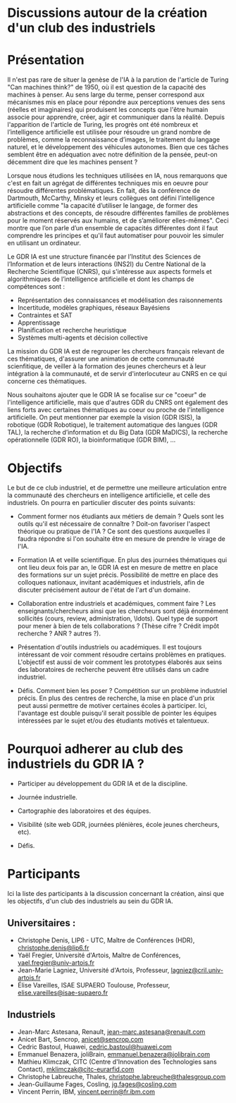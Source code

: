 Discussions autour de la création d'un club des industriels
==============

# Présentation

Il n'est pas rare de situer la genèse de l'IA à la parution de l'article de Turing
 "Can machines think?" de 1950, où il est question de la capacité des machines à penser.
Au sens large du terme, penser correspond aux mécanismes mis en place pour répondre
aux perceptions venues des sens (réelles et imaginaires) qui produisent les
concepts que l'être humain associe pour apprendre, créer, agir et communiquer dans la réalité.
Depuis l'apparition de l'article de Turing, les progrès ont été nombreux
et l’intelligence artificielle est utilisée pour résoudre un grand nombre de problèmes,
comme la reconnaissance d’images, le traitement du langage naturel, et le développement
des véhicules autonomes. Bien que ces tâches semblent être en adéquation avec
notre définition de la pensée, peut-on décemment dire que les machines pensent ?

Lorsque nous étudions les techniques utilisées en IA, nous remarquons que c'est en fait un
agrégat de différentes techniques mis en oeuvre pour résoudre différentes problématiques.
En fait, dès la conférence de Dartmouth, McCarthy, Minsky et leurs collègues ont défini l’intelligence
artificielle comme "la capacité d’utiliser le langage, de former des abstractions et des concepts,
de résoudre différentes familles de problèmes pour le moment réservés aux humains, et de s’améliorer elles-mêmes".
Ceci montre que l’on parle d’un ensemble de capacités différentes dont il
faut comprendre les principes et qu'il faut automatiser pour pouvoir les simuler en utilisant un ordinateur.

Le GDR IA est une structure financée par l’Institut des Sciences de l’Information
et de leurs interactions (INS2I) du Centre National de la Recherche Scientifique (CNRS),
qui s'intéresse aux aspects formels et algorithmiques de l’intelligence artificielle et dont les
champs de compétences sont :
* Représentation des connaissances et modélisation des raisonnements
* Incertitude, modèles graphiques, réseaux Bayésiens
* Contraintes et SAT
* Apprentissage
* Planification et recherche heuristique
* Systèmes multi-agents et décision collective

La mission du GDR IA est de regrouper les chercheurs français relevant de ces thématiques, d'assurer une animation de cette communauté scienfitique, de veiller à la formation des jeunes chercheurs et à leur intégration à la communauté, et de servir d'interlocuteur au CNRS en ce qui concerne ces thématiques.

Nous souhaitons ajouter que le GDR IA se focalise sur ce "coeur" de l'intelligence artificielle, mais que d'autres GDR du CNRS ont également des liens forts avec certaines thématiques au coeur ou proche de l'intelligence artificielle. On peut mentionner par exemple la vision (GDR ISIS), la robotique (GDR Robotique), le traitement automatique des langues (GDR TAL), la recherche d’information et du Big Data (GDR MaDICS), la recherche opérationnelle (GDR RO), la bioinformatique (GDR BIM), ...


# Objectifs

Le but de ce club industriel, et de permettre une meilleure articulation entre la communauté des chercheurs en intelligence artificielle, et celle des industriels. On pourra en particulier discuter des points suivants:

* Comment former nos étudiants aux métiers de demain ? Quels sont les outils
qu'il est nécessaire de connaître ? Doit-on favoriser l'aspect théorique ou pratique de
l'IA ? Ce sont des questions auxquelles il faudra répondre si l'on souhaite être
en mesure de prendre le virage de l'IA.

* Formation IA et veille scientifique. En plus des journées thématiques qui ont
lieu deux fois par an, le GDR IA est en mesure de mettre en place des formations sur un
sujet précis. Possibilité de mettre en place des colloques nationaux, invitant académiques
et industriels, afin de discuter précisément autour de l'état de l'art d'un domaine.

* Collaboration entre industriels et académiques, comment faire ? Les enseignants/chercheurs
ainsi que les chercheurs sont déjà énormément sollicités (cours, review, administration, \ldots).
Quel type de support pour mener à bien de tels collaborations ? (Thèse cifre ?
Crédit impôt recherche ? ANR ? autres ?).

* Présentation d'outils industriels ou académiques. Il est toujours intéressant de voir
comment résoudre certains problèmes en pratiques. L'objectif est aussi de voir comment
les prototypes élaborés aux seins des laboratoires de recherche peuvent être utilisés
dans un cadre industriel.


* Défis. Comment bien les poser ? Compétition sur un problème industriel précis.
En plus des centres de recherche, la mise en place d'un prix peut aussi permettre
de motiver certaines écoles à participer. Ici, l'avantage est double puisqu'il serait
possible de pointer les équipes intéressées par le sujet et/ou des étudiants
motivés et talentueux.


# Pourquoi adherer au club des industriels du GDR IA ?

* Participer au développement du GDR IA et de la discipline.

* Journée industrielle.

* Cartographie des laboratoires et des équipes.

* Visibilité (site web GDR, journées plénières, école jeunes chercheurs, etc).

* Défis.


# Participants

Ici la liste des participants à la discussion concernant la création, ainsi que les objectifs,
d'un club des industriels au sein du GDR IA.

## Universitaires :

* Christophe Denis, LIP6 - UTC, Maître de Conférences (HDR), <christophe.denis@lip6.fr>
* Yaël Fregier, Université d'Artois, Maître de Conférences, <yael.fregier@univ-artois.fr>
* Jean-Marie Lagniez, Université d'Artois, Professeur, <lagniez@cril.univ-artois.fr>
* Élise Vareilles, ISAE SUPAERO Toulouse, Professeur, <elise.vareilles@isae-supaero.fr>

## Industriels

* Jean-Marc Astesana, Renault, <jean-marc.astesana@renault.com>
* Anicet Bart, Sencrop, <anicet@sencrop.com>
* Cedric Bastoul, Huawei, <cedric.bastoul@huawei.com>
* Emmanuel Benazera, joliBrain,  <emmanuel.benazera@jolibrain.com>
* Mathieu Klimczak, CITC (Centre d'Innovation des Technologies sans Contact), <mklimczak@citc-eurarfid.com>
* Christophe Labreuche, Thales, <christophe.labreuche@thalesgroup.com>
* Jean-Guillaume Fages, Cosling, <jg.fages@cosling.com>
* Vincent Perrin, IBM, <vincent.perrin@fr.ibm.com>

